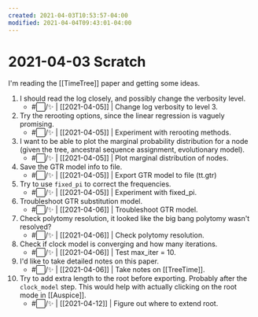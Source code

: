 ```yaml
---
created: 2021-04-03T10:53:57-04:00
modified: 2021-04-04T09:43:01-04:00
---
```


# 2021-04-03 Scratch

I'm reading the [[TimeTree]] paper and getting some ideas. 
1. I should read the log closely, and possibly change the verbosity level.
	- #⬜/✨ | [[2021-04-05]] | Change log verbosity to level 3.
1. Try the rerooting options, since the linear regression is vaguely promising.
	- #⬜/✨ | [[2021-04-05]] | Experiment with rerooting methods.
1. I want to be able to plot the marginal probability distribution for a node (given the tree, ancestral sequence assignment, evolutionary model).
	- #⬜/✨ | [[2021-04-05]] | Plot marginal distribution of nodes.
1. Save the GTR model info to file.
	- #⬜/✨ | [[2021-04-05]] | Export GTR model to file (tt.gtr)
1. Try to use ```fixed_pi``` to correct the frequencies.
	- #⬜/✨ | [[2021-04-05]] | Experiment with fixed_pi.	
1. Troubleshoot GTR substitution model.
	- #⬜/✨ | [[2021-04-06]] | Troubleshoot GTR model.
1. Check polytomy resolution, it looked like the big bang polytomy wasn't resolved?
	- #⬜/✨  | [[2021-04-06]] | Check polytomy resolution.
1. Check if clock model is converging and how many iterations.
	- #⬜/✨ | [[2021-04-06]] | Test max_iter = 10. 
1. I'd like to take detailed notes on this paper.
	- #⬜/✨ | [[2021-04-06]] | Take notes on [[TreeTime]].
1. Try to add extra length to the root before exporting. Probably after the ```clock_model``` step. This would help with actually clicking on the root mode in [[Auspice]].
	- #⬜/✨ | [[2021-04-12]] | Figure out where to extend root.
